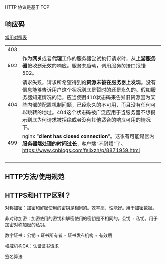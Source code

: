 HTTP 协议是基于 TCP



## 响应码

[常用对照表](https://tool.oschina.net/commons?type=5)

|      |                                                              |
| ---- | ------------------------------------------------------------ |
| 403  |                                                              |
| 502  | 作为**网关**或者**代理**工作的服务器尝试执行请求时，从**上游服务器**接收到无效的响应。服务未启动，调用服务的接口报错502。 |
| 404  | 请求失败，请求所希望得到的**资源未被在服务器上发现**。没有信息能够告诉用户这个状况到底是暂时的还是永久的。假如服务器知道情况的话，应当使用410状态码来告知旧资源因为某些内部的配置机制问题，已经永久的不可用，而且没有任何可以跳转的地址。404这个状态码被广泛应用于当服务器不想揭示到底为何请求被拒绝或者没有其他适合的响应可用的情况下。 |
| 499  | nginx “**client has closed connection**”。这很有可能是因为**服务器端处理的时间过长**，客户端“不耐烦”了。https://www.cnblogs.com/felixzh/p/8871959.html |
|      |                                                              |
|      |                                                              |
|      |                                                              |
|      |                                                              |



## HTTP方法/使用规范



## HTTPS和HTTP区别？

对称加密：加密和解密使用的密钥是相同的。效率高、性能好。用于加密数据。

非对称加密：加密使用的密钥和解密使用的密钥是不相同的。公钥 + 私钥。用于加密对称加密的私钥。

数字证书：公钥 + 证书所有者 + 证书发布机构 + 有效期

权威机构CA：认证证书请求

签名算法

